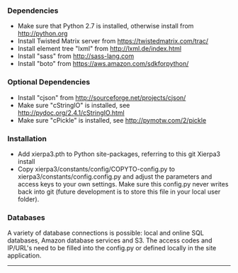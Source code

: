 ### Dependencies

 * Make sure that Python 2.7 is installed, otherwise install from http://python.org
 * Install Twisted Matrix server from https://twistedmatrix.com/trac/
 * Install element tree "lxml" from http://lxml.de/index.html
 * Install "sass" from http://sass-lang.com
 * Install "boto" from https://aws.amazon.com/sdkforpython/

### Optional Dependencies

 * Install "cjson" from http://sourceforge.net/projects/cjson/
 * Make sure "cStringIO" is installed, see http://pydoc.org/2.4.1/cStringIO.html
 * Make sure "cPickle" is installed, see http://pymotw.com/2/pickle 

### Installation

 * Add xierpa3.pth to Python site-packages, referring to this git Xierpa3 install
 * Copy xierpa3/constants/config/COPYTO-config.py to xierpa3/constants/config.config.py and adjust the parameters and access keys to your own settings. Make sure this config.py never writes back into git (future development is to store this file in your local user folder).

### Databases

A variety of database connections is possible: local and online SQL databases, Amazon database services and S3. The access codes and IP/URL's need to be filled into the config.py or defined locally in the site application.

-----------------------------------------------------------------------------
